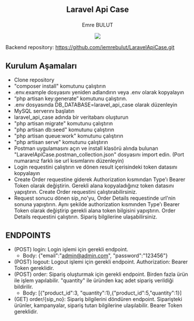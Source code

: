 ## <p align="center">Laravel Api Case</p>
<p align="center">Emre BULUT</p>

<p align="center">
  <a href="https://skillicons.dev">
    <img src="https://skillicons.dev/icons?i=php,laravel,mysql" />
  </a>
</p>

Backend repository: https://github.com/iemrebulut/LaravelApiCase.git

## Kurulum Aşamaları

- Clone repository
- "composer install" komutunu çalıştırın
- .env.example dosyasını yeniden adlandırın veya .env olarak kopyalayın
- “php artisan key:generate” komutunu çalıştırın.
- .env dosyasında DB_DATABASE=laravel_api_case olarak düzenleyin
- MySQL serverını başlatın
- laravel_api_case adında bir veritabanı oluşturun
- "php artisan migrate" komutunu çalıştırın
- "php artisan db:seed" komutunu çalıştırın
- "php artisan queue:work" komutunu çalıştırın
- "php artisan serve" komutunu çalıştırın
- Postman uygulamasını açın ve install klasörü alında bulunan "LaravelApiCase.postman_collection.json" dosyasını import edin. (Port numaranız farklı ise url kısımlarını düzenleyin)
- Login requestini çalıştırın ve dönen result içerisindeki token datasını kopyalayın
- Create Order requestine giderek Authorization kısmından Type'ı Bearer Token olarak değiştirin. Gerekli alana kopyaladığınız token datasını yapıştırın. Create Order requestini çalıştırabilirsiniz.
- Request sonucu dönen sip_no'yu, Order Details requestinde url'nin sonuna yapıştırın. Aynı şekilde authorization kısmınden Type'ı Bearer Token olarak değiştirip gerekli alana token bilgisini yapıştırın. Order Details requestini çalıştırın. Sipariş bilgilerine ulaşabilirsiniz.

## ENDPOINTS

- (POST) login: Login işlemi için gerekli endpoint.
    - Body: {"email":"admin@admin.com", "password":"123456"}
- (POST) logout: Logout işlemi için gerekli endpoint. Authorization: Bearer Token gereklidir.
- (POST) order: Sipariş oluşturmak için gerekli endpoint. Birden fazla ürün ile işlem yapılabilir. "quantity" ile üründen kaç adet sipariş verildiği bildirilir.
    - Body: [{"product_id":3, "quantity":1},{"product_id":5,"quantity":1}]
- (GET) order/{sip_no}: Sipariş bilgilerini döndüren endpoint. Siparişteki ürünler, kampanyalar, sipariş tutarı bilgilerine ulaşılabilir. Bearer Token gereklidir.
